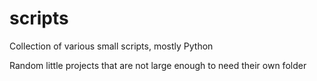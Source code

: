 # scripts
Collection of various small scripts, mostly Python

Random little projects that are not large enough to need their own folder
